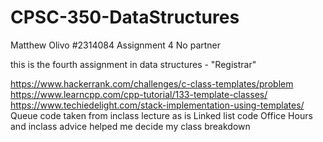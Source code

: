 # CPSC-350-DataStructures


Matthew Olivo
#2314084
Assignment 4
No partner


this is the fourth assignment in data structures - "Registrar"


https://www.hackerrank.com/challenges/c-class-templates/problem
https://www.learncpp.com/cpp-tutorial/133-template-classes/
https://www.techiedelight.com/stack-implementation-using-templates/
Queue code taken from inclass lecture as is Linked list code
Office Hours and inclass advice helped me decide my class breakdown
